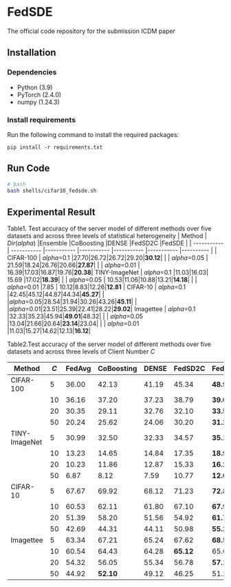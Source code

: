 # FedSDE
The official code repository for the submission ICDM paper

## Installation

### Dependencies

 - Python (3.9)
 - PyTorch (2.4.0)
 - numpy (1.24.3)

### Install requirements

Run the following command to install the required packages:

`pip install -r requirements.txt` 
## Run Code
```bash
# bash
bash shells/cifar10_fedsde.sh
```

## Experimental Result
Table1.  Test accuracy of the server model of different methods over five datasets and across three levels of statistical heterogeneity
| Method      | $Dir(alpha)$ |Ensemble |CoBoosting |DENSE |FedSD2C |FedSDE |
| ----------- | ----------- |----------- |----------- |----------- |----------- |---------- |
| CIFAR-100 | $alpha$=0.1 |27.70|26.72|26.72|29.20|**30.12**| 
| | $alpha$=0.05 | 21.59|18.24|26.76|20.66|**27.87**|
| | $alpha$=0.01 | 16.39|17.03|16.87|19.76|**20.38**|
TINY-ImageNet | $alpha$=0.1 |11.03|16.03| 15.69 |17.02|**18.39**|
| | $alpha$=0.05 | 10.53|11.06|10.88|13.21|**14.18**|
| | $alpha$=0.01 |7.85 | 10.12|8.83|12.26|**12.81** |
 CIFAR-10 | $alpha$=0.1 |42.45|45.12|44.87|44.34|**45.27**|
| |$alpha$=0.05|28.54|31.94|30.26|43.26|**45.11**|
| |$alpha$=0.01|23.51|25.39|22.41|28.22|**29.02**|
Imagettee | $alpha$=0.1 |32.33|35.23|45.94|**49.01**|48.32|
| | $alpha$=0.05 |13.04|21.66|20.64|**23.14**|23.04|
| | $alpha$=0.01 |11.03|15.27|14.62|12.13|**16.12**|

Table2.Test accuracy of the server model of different methods over five datasets and across three levels of Client Number $C$

 |Method | $C$  | FedAvg | CoBoosting | DENSE | FedSD2C  | FedSDE | 
 | ----------- | ----------- |----------- |----------- |----------- |----------- |---------- |
CIFAR-100 | 5  | 36.00| 42.13 | 41.19|  45.34 |   **48.90**|
 | | 10 |36.16  | 37.20 | 37.23 | 38.79   | **39.03** |
 | | 20 | 30.35 | 29.11 | 32.76  |  32.10| **33.51**|
 |  | 50   | 20.24|25.62| 24.06   | 30.20  | **31.22**|
TINY-ImageNet  | 5  | 30.99 | 32.50 | 32.33 |  34.57 | **35.11**|
 | | 10 | 13.23 | 14.65 | 14.84 | 17.35  |  **18.94**|
 | | 20 | 10.23 | 11.86 | 12.87 | 15.33  |  **16.29**|
 |  | 50 | 6.87 | 8.12 | 7.59 | 10.77  | **12.01**|
 CIFAR-10  | 5 | 67.67  | 69.92 | 68.12 | 71.23  |  **72.84** |
 | | 10 | 60.53 | 62.11 | 61.80 | 67.10  |  **67.98** |
 | | 20 |  51.39 | 58.20 | 51.56 |   54.92|  **61.74** |
 |  | 50  | 42.69| 44.31| 44.11 |   50.98|  **55.27** |
 |Imagettee  | 5 | 63.34  | 67.21 | 65.24 | 67.62  |  **68.54** |
 | | 10 | 60.54| 64.43 | 64.28  |  **65.12** | 65.06  |
 | | 20 | 54.32| 56.05 | 55.34 | 56.78  |  **57.15** |
   || 50  | 44.92 |  **52.10**| 49.12 | 46.25  | 51.23  |
